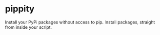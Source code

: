 # pippity
Install your PyPi packages without access to pip. Install packages, straight from inside your script.
